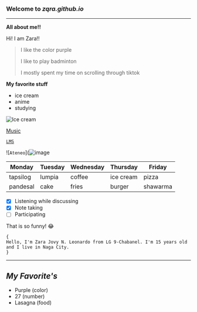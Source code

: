 ### Welcome to *zqra.github.io*
---
**All about me!!**

Hi! I am Zara!!

> I like the color purple
> 
> I like to play badminton
> 
> I mostly spent my time on scrolling through tiktok


**My favorite stuff**
- ice cream
- anime
- studying

![Ice cream](https://www.google.com/url?sa=i&url=https%3A%2F%2Fwww.baking-sense.com%2F2016%2F08%2F07%2Fsweet-corn-ice-cream%2F&psig=AOvVaw0-WYZpEk-T7USCKO0V2YCv&ust=1668645761523000&source=images&cd=vfe&ved=0CBAQjRxqFwoTCJCnkJS8sfsCFQAAAAAdAAAAABAZ)

[Music](https://youtu.be/TEnjgGdjHU0)

[`LMS`](https://jhsportal.adnu.edu.ph)

![`Ateneo`](![image](https://user-images.githubusercontent.com/118236783/202339744-0ed75659-053e-4300-b0a6-3a0a49dc4c48.png)

| Monday | Tuesday | Wednesday | Thursday | Friday |
|--------|---------|-----------|----------|--------|
| tapsilog | lumpia | coffee | ice cream | pizza |
| pandesal | cake | fries | burger | shawarma |



- [x] Listening while discussing
- [x] Note taking
- [ ] Participating

That is so funny! :joy:


```
{
Hello, I'm Zara Jovy N. Leonardo from LG 9-Chabanel. I'm 15 years old and I live in Naga City.
}
```
---
## *My Favorite's*
- Purple (color)
- 27 (number)
- Lasagna (food)
